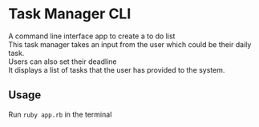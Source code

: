 # Task Manager CLI
A command line interface app to create a to do list<br/> 
This task manager takes an input from the user which could be their daily task.<br/> 
Users can also set their deadline<br/> 
It displays a list of tasks that the user has provided to the system.<br/> 

## Usage
Run `ruby app.rb` in the terminal
